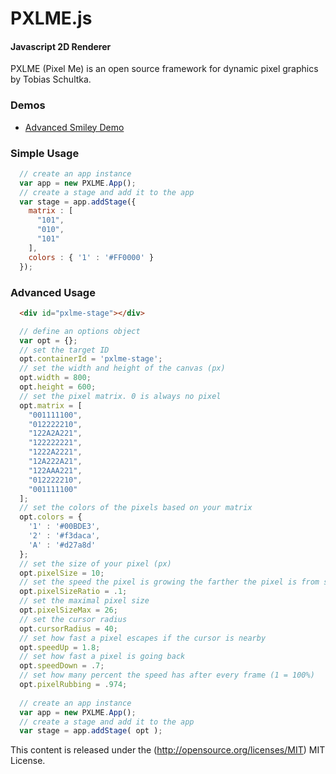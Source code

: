 PXLME.js
========

#### Javascript 2D Renderer ####

PXLME (Pixel Me) is an open source framework for dynamic pixel graphics by Tobias Schultka.

### Demos ###

- [Advanced Smiley Demo](<https://rawgithub.com/schultka/pxlme.js/master/demos/smiley.html>)

### Simple Usage ###

```javascript
  // create an app instance
  var app = new PXLME.App();
  // create a stage and add it to the app
  var stage = app.addStage({
    matrix : [
      "101",
      "010",
      "101"
    ],
    colors : { '1' : '#FF0000' }
  });
```

### Advanced Usage ###

```html
  <div id="pxlme-stage"></div>
```
```javascript
  // define an options object
  var opt = {};
  // set the target ID
  opt.containerId = 'pxlme-stage';
  // set the width and height of the canvas (px)
  opt.width = 800;
  opt.height = 600;
  // set the pixel matrix. 0 is always no pixel
  opt.matrix = [
    "001111100",
    "012222210",
    "122A2A221",
    "122222221",
    "1222A2221",
    "12A222A21",
    "122AAA221",
    "012222210",
    "001111100"
  ];
  // set the colors of the pixels based on your matrix
  opt.colors = {
    '1' : '#00BDE3',
    '2' : '#f3daca',
    'A' : '#d27a8d'
  };
  // set the size of your pixel (px)
  opt.pixelSize = 10;
  // set the speed the pixel is growing the farther the pixel is from start
  opt.pixelSizeRatio = .1;
  // set the maximal pixel size
  opt.pixelSizeMax = 26;
  // set the cursor radius
  opt.cursorRadius = 40;
  // set how fast a pixel escapes if the cursor is nearby
  opt.speedUp = 1.8;
  // set how fast a pixel is going back
  opt.speedDown = .7;
  // set how many percent the speed has after every frame (1 = 100%)
  opt.pixelRubbing = .974;
  
  // create an app instance
  var app = new PXLME.App();
  // create a stage and add it to the app
  var stage = app.addStage( opt );
```

This content is released under the (http://opensource.org/licenses/MIT) MIT License.